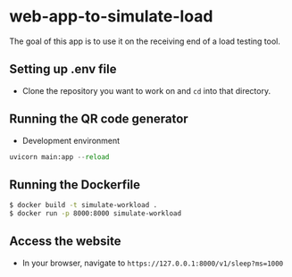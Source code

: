 # web-app-to-simulate-load
The goal of this app is to use it on the receiving end of a load testing tool. 

## Setting up .env file

- Clone the repository you want to work on and ```cd``` into that directory.
  
## Running the QR code generator

- Development environment

```python
uvicorn main:app --reload
```

## Running the Dockerfile

```bash
$ docker build -t simulate-workload .
$ docker run -p 8000:8000 simulate-workload
```

## Access the website

- In your browser, navigate to ```https://127.0.0.1:8000/v1/sleep?ms=1000```
